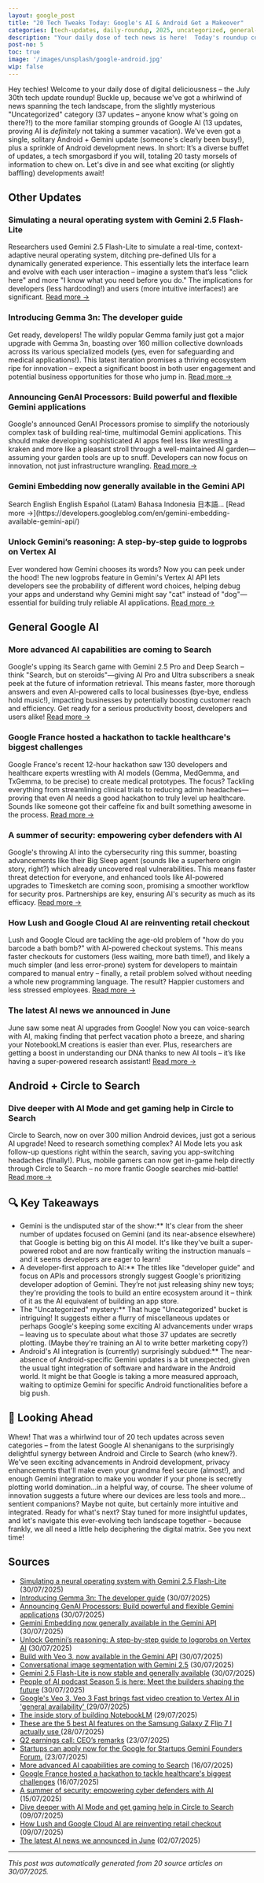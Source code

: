 ```yaml
---
layout: google_post
title: "20 Tech Tweaks Today: Google's AI & Android Get a Makeover"
categories: [tech-updates, daily-roundup, 2025, uncategorized, general-google-ai, android-+-artificial-intelligence, android-+-gemini, privacy-&-security, android-development, android-+-circle-to-search]
description: "Your daily dose of tech news is here!  Today's roundup covers 37 uncategorized updates, plus deep dives into General Google AI (13 updates) and a sprinkle of Android and Gemini news.  Get the lowdown on what's buzzing in the tech world—20 articles await!"
post-no: 5
toc: true
image: '/images/unsplash/google-android.jpg'
wip: false
---
```


Hey techies!  Welcome to your daily dose of digital deliciousness – the July 30th tech update roundup! Buckle up, because we've got a whirlwind of news spanning the tech landscape, from the slightly mysterious "Uncategorized" category (37 updates – anyone know what's going on there?!) to the more familiar stomping grounds of Google AI (13 updates, proving AI is *definitely* not taking a summer vacation).  We've even got a single, solitary Android + Gemini update (someone's clearly been busy!),  plus a sprinkle of Android development news.  In short:  It’s a diverse buffet of updates, a tech smorgasbord if you will, totaling 20 tasty morsels of information to chew on.  Let's dive in and see what exciting (or slightly baffling) developments await!

## Other Updates

### Simulating a neural operating system with Gemini 2.5 Flash-Lite

Researchers used Gemini 2.5 Flash-Lite to simulate a real-time, context-adaptive neural operating system, ditching pre-defined UIs for a dynamically generated experience.  This essentially lets the interface learn and evolve with each user interaction – imagine a system that’s less "click here" and more "I know what you need before you do."  The implications for developers (less hardcoding!) and users (more intuitive interfaces!) are significant. [Read more →](https://developers.googleblog.com/en/simulating-a-neural-operating-system-with-gemini-2-5-flash-lite/)

### Introducing Gemma 3n: The developer guide

Get ready, developers!  The wildly popular Gemma family just got a major upgrade with Gemma 3n, boasting over 160 million collective downloads across its various specialized models (yes, even for safeguarding and medical applications!). This latest iteration promises a thriving ecosystem ripe for innovation –  expect a significant boost in both user engagement and potential business opportunities for those who jump in. [Read more →](https://developers.googleblog.com/en/introducing-gemma-3n-developer-guide/)

### Announcing GenAI Processors: Build powerful and flexible Gemini applications

Google's announced GenAI Processors promise to simplify the notoriously complex task of building real-time, multimodal Gemini applications.  This should make developing sophisticated AI apps feel less like wrestling a kraken and more like a pleasant stroll through a well-maintained AI garden—assuming your garden tools are up to snuff.  Developers can now focus on innovation, not just infrastructure wrangling. [Read more →](https://developers.googleblog.com/en/genai-processors/)

### Gemini Embedding now generally available in the Gemini API

<iframe src="https://www.googletagmanager.com/ns.html?id=GTM-WVTLDSL " height="0" width="0" style="display:none;visibility:hidden"></iframe> Search English English Español (Latam) Bahasa Indonesia 日本語... [Read more →](https://developers.googleblog.com/en/gemini-embedding-available-gemini-api/)

### Unlock Gemini’s reasoning: A step-by-step guide to logprobs on Vertex AI

Ever wondered how Gemini chooses its words?  Now you can peek under the hood!  The new logprobs feature in Gemini's Vertex AI API lets developers see the probability of different word choices,  helping debug your apps and understand why Gemini might say "cat" instead of "dog"—essential for building truly reliable AI applications. [Read more →](https://developers.googleblog.com/en/unlock-gemini-reasoning-with-logprobs-on-vertex-ai/)

## General Google AI

### More advanced AI capabilities are coming to Search

Google's upping its Search game with Gemini 2.5 Pro and Deep Search –  think "Search, but on steroids"—giving AI Pro and Ultra subscribers a sneak peek at the future of information retrieval.  This means faster, more thorough answers and even AI-powered calls to local businesses (bye-bye, endless hold music!), impacting businesses by potentially boosting customer reach and efficiency.  Get ready for a serious productivity boost, developers and users alike! [Read more →](https://blog.google/products/search/deep-search-business-calling-google-search/)

### Google France hosted a hackathon to tackle healthcare's biggest challenges

Google France's recent 12-hour hackathon saw 130 developers and healthcare experts wrestling with  AI models (Gemma, MedGemma, and TxGemma, to be precise) to create medical prototypes.  The focus?  Tackling everything from streamlining clinical trials to reducing admin headaches— proving that even AI needs a good hackathon to truly level up healthcare.  Sounds like someone got their caffeine fix and built something awesome in the process. [Read more →](https://blog.google/technology/health/google-france-ai-healthcare-hackathon/)

### A summer of security: empowering cyber defenders with AI

Google's throwing AI into the cybersecurity ring this summer, boasting advancements like their Big Sleep agent (sounds like a superhero origin story, right?) which already uncovered real vulnerabilities.  This means faster threat detection for everyone, and  enhanced tools like AI-powered upgrades to Timesketch are coming soon, promising a smoother workflow for security pros.  Partnerships are key, ensuring AI's security as much as its efficacy. [Read more →](https://blog.google/technology/safety-security/cybersecurity-updates-summer-2025/)

### How Lush and Google Cloud AI are reinventing retail checkout

Lush and Google Cloud are tackling the age-old problem of "how do you barcode a bath bomb?" with AI-powered checkout systems.  This means faster checkouts for customers (less waiting, more bath time!), and likely a much simpler (and less error-prone) system for developers to maintain compared to manual entry – finally, a retail problem solved without needing a whole new programming language.  The result? Happier customers and less stressed employees. [Read more →](https://blog.google/around-the-globe/google-europe/united-kingdom/how-lush-and-google-cloud-ai-are-reinventing-retail-checkout/)

### The latest AI news we announced in June

June saw some neat AI upgrades from Google!  Now you can voice-search with AI, making finding that perfect vacation photo a breeze, and sharing your NotebookLM creations is easier than ever. Plus, researchers are getting a boost in understanding our DNA thanks to new AI tools –  it’s like having a super-powered research assistant! [Read more →](https://blog.google/technology/ai/google-ai-updates-june-2025/)

## Android + Circle to Search

### Dive deeper with AI Mode and get gaming help in Circle to Search

Circle to Search, now on over 300 million Android devices, just got a serious AI upgrade!  Need to research something complex?  AI Mode lets you ask follow-up questions right within the search, saving you app-switching headaches (finally!). Plus, mobile gamers can now get in-game help directly through Circle to Search – no more frantic Google searches mid-battle! [Read more →](https://blog.google/products/search/circle-to-search-ai-mode-gaming/)

## 🔍 Key Takeaways

- Gemini is the undisputed star of the show:**  It's clear from the sheer number of updates focused on Gemini (and its near-absence elsewhere) that Google is betting big on this AI model.  It's like they've built a super-powered robot and are now frantically writing the instruction manuals – and it seems developers are eager to learn!
- A developer-first approach to AI:** The titles like "developer guide" and focus on APIs and processors strongly suggest Google's prioritizing developer adoption of Gemini.  They’re not just releasing shiny new toys; they're providing the tools to build an entire ecosystem around it – think of it as the AI equivalent of building an app store.
- The "Uncategorized" mystery:** That huge "Uncategorized" bucket is intriguing!  It suggests either a flurry of miscellaneous updates or perhaps Google's keeping some exciting AI advancements under wraps – leaving us to speculate about what those 37 updates are secretly plotting. (Maybe they're training an AI to write better marketing copy?)
- Android's AI integration is (currently) surprisingly subdued:**  The near-absence of Android-specific Gemini updates is a bit unexpected, given the usual tight integration of software and hardware in the Android world. It might be that Google is taking a more measured approach, waiting to optimize Gemini for specific Android functionalities before a big push.

## 🚀 Looking Ahead

Whew!  That was a whirlwind tour of 20 tech updates across seven categories – from the latest Google AI shenanigans to the surprisingly delightful synergy between Android and Circle to Search (who knew?).  We've seen exciting advancements in Android development, privacy enhancements that'll make even your grandma feel secure (almost!), and enough Gemini integration to make you wonder if your phone is secretly plotting world domination…in a helpful way, of course.  The sheer volume of innovation suggests a future where our devices are less tools and more… sentient companions? Maybe not quite, but certainly more intuitive and integrated.  Ready for what's next? Stay tuned for more insightful updates, and let's navigate this ever-evolving tech landscape together – because frankly, we all need a little help deciphering the digital matrix.  See you next time!

## Sources

- [Simulating a neural operating system with Gemini 2.5 Flash-Lite](https://developers.googleblog.com/en/simulating-a-neural-operating-system-with-gemini-2-5-flash-lite/) (30/07/2025)
- [Introducing Gemma 3n: The developer guide](https://developers.googleblog.com/en/introducing-gemma-3n-developer-guide/) (30/07/2025)
- [Announcing GenAI Processors: Build powerful and flexible Gemini applications](https://developers.googleblog.com/en/genai-processors/) (30/07/2025)
- [Gemini Embedding now generally available in the Gemini API](https://developers.googleblog.com/en/gemini-embedding-available-gemini-api/) (30/07/2025)
- [Unlock Gemini’s reasoning: A step-by-step guide to logprobs on Vertex AI](https://developers.googleblog.com/en/unlock-gemini-reasoning-with-logprobs-on-vertex-ai/) (30/07/2025)
- [Build with Veo 3, now available in the Gemini API](https://developers.googleblog.com/en/veo-3-now-available-gemini-api/) (30/07/2025)
- [Conversational image segmentation with Gemini 2.5](https://developers.googleblog.com/en/conversational-image-segmentation-gemini-2-5/) (30/07/2025)
- [Gemini 2.5 Flash-Lite is now stable and generally available](https://developers.googleblog.com/en/gemini-25-flash-lite-is-now-stable-and-generally-available/) (30/07/2025)
- [People of AI podcast Season 5 is here: Meet the builders shaping the future](https://developers.googleblog.com/en/people-of-ai-podcast-season-5/) (30/07/2025)
- [ Google's Veo 3, Veo 3 Fast brings fast video creation to Vertex AI in 'general availability' ](https://www.androidcentral.com/apps-software/ai/google-veo-3-veo-3-fast-fast-video-creation-vertex-ai-feature-teaser-announced) (29/07/2025)
- [The inside story of building NotebookLM](https://blog.google/technology/ai/developing-notebooklm/) (29/07/2025)
- [ These are the 5 best AI features on the Samsung Galaxy Z Flip 7 I actually use ](https://www.androidcentral.com/phones/samsung-galaxy/5-best-ai-features-samsung-galaxy-z-flip-7) (28/07/2025)
- [Q2 earnings call: CEO’s remarks](https://blog.google/inside-google/message-ceo/alphabet-earnings-q2-2025/) (23/07/2025)
- [Startups can apply now for the Google for Startups Gemini Founders Forum.](https://blog.google/outreach-initiatives/entrepreneurs/apply-google-for-startups-gemini-founders-fund/) (23/07/2025)
- [More advanced AI capabilities are coming to Search](https://blog.google/products/search/deep-search-business-calling-google-search/) (16/07/2025)
- [Google France hosted a hackathon to tackle healthcare's biggest challenges](https://blog.google/technology/health/google-france-ai-healthcare-hackathon/) (16/07/2025)
- [A summer of security: empowering cyber defenders with AI](https://blog.google/technology/safety-security/cybersecurity-updates-summer-2025/) (15/07/2025)
- [Dive deeper with AI Mode and get gaming help in Circle to Search](https://blog.google/products/search/circle-to-search-ai-mode-gaming/) (09/07/2025)
- [How Lush and Google Cloud AI are reinventing retail checkout](https://blog.google/around-the-globe/google-europe/united-kingdom/how-lush-and-google-cloud-ai-are-reinventing-retail-checkout/) (09/07/2025)
- [The latest AI news we announced in June](https://blog.google/technology/ai/google-ai-updates-june-2025/) (02/07/2025)

---
*This post was automatically generated from 20 source articles on 30/07/2025.*
